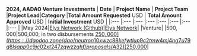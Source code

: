 **2024, AADAO Venture Investments** 
| **Date**    | **Project Name**            | **Project Team**  |**Project Lead**|**Category** |**Total Amount Requested** USD | **Total Amount Approved** USD | **Initial Investment** USD |
|:---          |:---                         |:---               |:---            |:---         |:---                           |:---                           |:---                     |
|May 2024|[Elys Network (Github)](https://github.com/elys-network)|[Elys Network](https://elys.network/)|                |Venture|               |$500,000|$500,000, in two disbursements [$250,000](https://daodao.zone/dao/neutron10xwzc88kefwtlup9c2tmw4mj4ng7u79g8lsapp0c9jc02xt247zqwzzghf/proposals/A32) [$250,000](https://daodao.zone/dao/neutron10xwzc88kefwtlup9c2tmw4mj4ng7u79g8lsapp0c9jc02xt247zqwzzghf/proposals/A33)|


